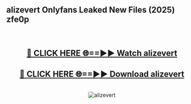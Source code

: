 <h2>alizevert Onlyfans Leaked New Files (2025) zfe0p</h2>
<br>
<div align="center">
<h2><a href="https://mediafiles.top/alizevert&ref=git" rel="nofollow">🔴 CLICK HERE 🌐==►► Watch alizevert</a></h2>
<h2><a href="https://mediafiles.top/alizevert&ref=git" rel="nofollow">🔴 CLICK HERE 🌐==►► Download alizevert</a></h2>
<br>
<a href="https://mediafiles.top/alizevert&ref=git" rel="nofollow" data-target="animated-image.originalLink"><img src="https://i.ibb.co.com/xMMVF88/686577567.gif" alt="alizevert" style="max-width: 100%; display: inline-block;" data-target="animated-image.originalImage"></a>
</div>
<br>
<br>